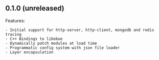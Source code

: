 ## 0.1.0 (unreleased)

Features:

	- Initial support for http-server, http-client, mongodb and redis tracing
	- C++ Bindings to liboboe
	- Dynamically patch modules at load time
	- Programmatic config system with json file loader
	- Layer encapsulation
